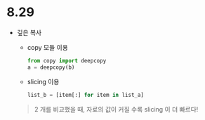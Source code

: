 # 8.29

- 깊은 복사
    - copy 모듈 이용
        
        ```python
        from copy import deepcopy
        a = deepcopy(b)
        ```
        
    - slicing 이용
        
        ```python
        list_b = [item[:] for item in list_a]
        ```
        
    
    > 2 개를 비교했을 때, 자료의 값이 커질 수록 slicing 이 더 빠르다!
    >